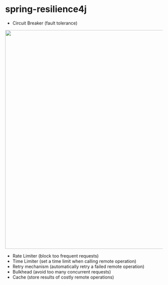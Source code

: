 # spring-resilience4j

- Circuit Breaker (fault tolerance)
<p><img src="https://github.com/emel-kayaci/spring-resilience4j/assets/43893190/7ec711cd-4955-4575-aee7-d8e8ab50838b" width="700" align = center></p>

- Rate Limiter (block too frequent requests)
- Time Limiter (set a time limit when calling remote operation)
- Retry mechanism (automatically retry a failed remote operation)
- Bulkhead (avoid too many concurrent requests)
- Cache (store results of costly remote operations)
